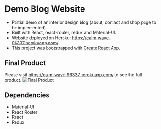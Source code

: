 # Demo Blog Website

* Partial demo of an interior design blog (about, contact and shop page to be implemented).
* Built with React, react-router, redux and Material-UI. 
* Website deployed on Heroku: https://calm-wave-96337.herokuapp.com/.
* This project was bootstrapped with [Create React App](https://github.com/facebook/create-react-app).

## Final Product
Please visit https://calm-wave-96337.herokuapp.com/ to see the full product.
![Final Product](https://i.imgur.com/vILyx0V.jpg)

## Dependencies

* Material-UI
* React Router
* React
* Redux
